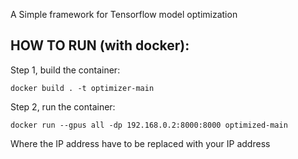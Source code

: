 A Simple framework for Tensorflow model optimization  

## HOW TO RUN (with docker):
Step 1, build the container:

    docker build . -t optimizer-main

Step 2, run the container:

    docker run --gpus all -dp 192.168.0.2:8000:8000 optimized-main

Where the IP address have to be replaced with your IP address


